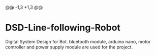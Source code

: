 @@ -1,3 +1,3 @@
# DSD-Line-following-Robot
Digital System Design for Bot. 
bluetooth module, arduino nano, motor controller and power supply module are used for the project.
